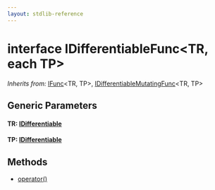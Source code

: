 ```yaml
---
layout: stdlib-reference
---
```


# interface IDifferentiableFunc\<TR, each TP\>

*Inherits from:* [IFunc](/stdlib-reference/interfaces/IFunc/index)\<TR, TP\>, [IDifferentiableMutatingFunc](/stdlib-reference/interfaces/IDifferentiableMutatingFunc/index)\<TR, TP\>

## Generic Parameters

#### TR: [IDifferentiable](/stdlib-reference/interfaces/IDifferentiable/index)
#### TP: [IDifferentiable](/stdlib-reference/interfaces/IDifferentiable/index)

## Methods

* [operator\(\)](/stdlib-reference/interfaces/IDifferentiableFunc/operatorx28x29)

